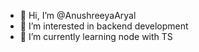 - 👋 Hi, I’m @AnushreeyaAryal
- 👀 I’m interested in backend development
- 🌱 I’m currently learning node with TS

